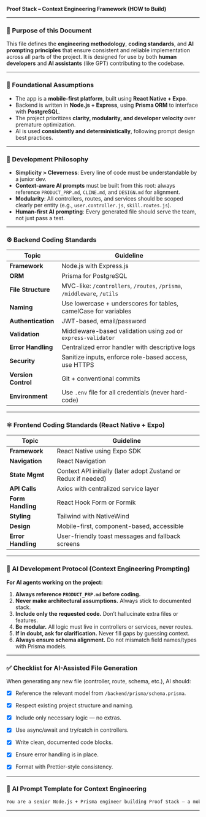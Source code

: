 

**Proof Stack – Context Engineering Framework (HOW to Build)**

---

### 🧠 Purpose of this Document

This file defines the **engineering methodology**, **coding standards**, and **AI prompting principles** that ensure consistent and reliable implementation across all parts of the project. It is designed for use by both **human developers** and **AI assistants** (like GPT) contributing to the codebase.

---

### 🧱 Foundational Assumptions

* The app is a **mobile-first platform**, built using **React Native + Expo**.
* Backend is written in **Node.js + Express**, using **Prisma ORM** to interface with **PostgreSQL**.
* The project prioritizes **clarity, modularity, and developer velocity** over premature optimization.
* AI is used **consistently and deterministically**, following prompt design best practices.

---

### 🧭 Development Philosophy

* **Simplicity > Cleverness**: Every line of code must be understandable by a junior dev.
* **Context-aware AI prompts** must be built from this root: always reference `PRODUCT_PRP.md`, `CLINE.md`, and `DESIGN.md` for alignment.
* **Modularity**: All controllers, routes, and services should be scoped clearly per entity (e.g., `user.controller.js`, `skill.routes.js`).
* **Human-first AI prompting**: Every generated file should serve the team, not just pass a test.

---

### ⚙️ Backend Coding Standards

| Topic               | Guideline                                                               |
| ------------------- | ----------------------------------------------------------------------- |
| **Framework**       | Node.js with Express.js                                                 |
| **ORM**             | Prisma for PostgreSQL                                                   |
| **File Structure**  | MVC-like: `/controllers`, `/routes`, `/prisma`, `/middleware`, `/utils` |
| **Naming**          | Use lowercase + underscores for tables, camelCase for variables         |
| **Authentication**  | JWT-based, email/password                                               |
| **Validation**      | Middleware-based validation using `zod` or `express-validator`          |
| **Error Handling**  | Centralized error handler with descriptive logs                         |
| **Security**        | Sanitize inputs, enforce role-based access, use HTTPS                   |
| **Version Control** | Git + conventional commits                                              |
| **Environment**     | Use `.env` file for all credentials (never hard-code)                   |

---

### ⚛️ Frontend Coding Standards (React Native + Expo)

| Topic              | Guideline                                                      |
| ------------------ | -------------------------------------------------------------- |
| **Framework**      | React Native using Expo SDK                                    |
| **Navigation**     | React Navigation                                               |
| **State Mgmt**     | Context API initially (later adopt Zustand or Redux if needed) |
| **API Calls**      | Axios with centralized service layer                           |
| **Form Handling**  | React Hook Form or Formik                                      |
| **Styling**        | Tailwind with NativeWind                                       |
| **Design**         | Mobile-first, component-based, accessible                      |
| **Error Handling** | User-friendly toast messages and fallback screens              |

---

### 🔁 AI Development Protocol (Context Engineering Prompting)

**For AI agents working on the project:**

1. **Always reference `PRODUCT_PRP.md` before coding.**
2. **Never make architectural assumptions.** Always stick to documented stack.
3. **Include only the requested code.** Don’t hallucinate extra files or features.
4. **Be modular.** All logic must live in controllers or services, never routes.
5. **If in doubt, ask for clarification.** Never fill gaps by guessing context.
6. **Always ensure schema alignment.** Do not mismatch field names/types with Prisma models.

---

### ✅ Checklist for AI-Assisted File Generation

When generating any new file (controller, route, schema, etc.), AI should:

* [x] Reference the relevant model from `/backend/prisma/schema.prisma`.
* [x] Respect existing project structure and naming.
* [x] Include only necessary logic — no extras.
* [x] Use async/await and try/catch in controllers.
* [x] Write clean, documented code blocks.
* [x] Ensure error handling is in place.
* [x] Format with Prettier-style consistency.





---

### 🧠 AI Prompt Template for Context Engineering

```bash
You are a senior Node.js + Prisma engineer building Proof Stack — a mobile app platform described in PRODUCT_PRP.md. Follow the coding standards and project philosophy in CLINE.md. Your job is to create [X FILE] with clean, modular, production-level code. Do not generate extra logic. Only include what's required. Respect naming, structure, and database schema.
```

---


